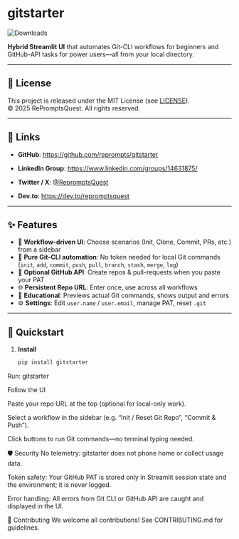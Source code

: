 # gitstarter

![Downloads](https://static.pepy.tech/badge/gitstarter/month)  

**Hybrid Streamlit UI** that automates Git-CLI workflows for beginners and GitHub-API tasks for power users—all from your local directory.

---

## 📄 License

This project is released under the MIT License (see [LICENSE](LICENSE)).  
© 2025 RePromptsQuest. All rights reserved.

---

## 🔗 Links

- **GitHub**: https://github.com/reprompts/gitstarter  

- **LinkedIn Group**: https://www.linkedin.com/groups/14631875/  

- **Twitter / X**: [@RepromptsQuest](https://twitter.com/RepromptsQuest)  

- **Dev.to**: https://dev.to/repromptsquest  

---

## ✨ Features

- 🚀 **Workflow-driven UI**: Choose scenarios (Init, Clone, Commit, PRs, etc.) from a sidebar  
- 🧩 **Pure Git-CLI automation**: No token needed for local Git commands (`init`, `add`, `commit`, `push`, `pull`, `branch`, `stash`, `merge`, `log`)  
- 🔐 **Optional GitHub API**: Create repos & pull-requests when you paste your PAT  
- 🌐 **Persistent Repo URL**: Enter once, use across all workflows  
- 🧠 **Educational**: Previews actual Git commands, shows output and errors  
- ⚙️ **Settings**: Edit `user.name` / `user.email`, manage PAT, reset `.git`  

---

## 🚀 Quickstart

1. **Install**  
   ```bash
   pip install gitstarter

Run:
gitstarter


Follow the UI

Paste your repo URL at the top (optional for local-only work).

Select a workflow in the sidebar (e.g. “Init / Reset Git Repo”, “Commit & Push”).

Click buttons to run Git commands—no terminal typing needed.

🛡️ Security
No telemetry: gitstarter does not phone home or collect usage data.

Token safety: Your GitHub PAT is stored only in Streamlit session state and the environment; it is never logged.

Error handling: All errors from Git CLI or GitHub API are caught and displayed in the UI.

🤝 Contributing
We welcome all contributions! See CONTRIBUTING.md for guidelines.

